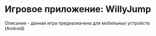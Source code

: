 # Игровое приложение: WillyJump
Описание - данная игра предназначена для мобильных устройств (Android)